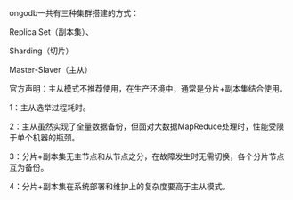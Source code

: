 ongodb一共有三种集群搭建的方式：

Replica Set（副本集）、

Sharding（切片）

Master-Slaver（主从）

官方声明：主从模式不推荐使用，在生产环境中，通常是分片+副本集结合使用。

1：主从选举过程耗时。

2：主从虽然实现了全量数据备份，但面对大数据MapReduce处理时，性能受限于单个机器的瓶颈。

3：分片+副本集无主节点和从节点之分，在故障发生时无需切换，各个分片节点互为备份。

4：分片+副本集在系统部署和维护上的复杂度要高于主从模式。

